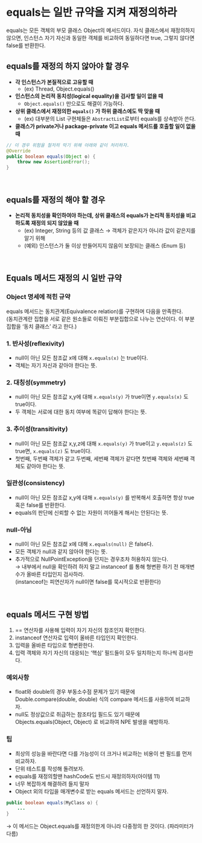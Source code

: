 # equals는 일반 규약을 지켜 재정의하라
equals는 모든 객체의 부모 클래스 Object의 메서드이다. 자식 클래스에서 재정의하지 않으면, 인스턴스 자기 자신과 동일한 객체를 비교하여 동일하다면 true, 그렇지 않다면 false를 반환한다. 

## equals를 재정의 하지 않아야 할 경우
- **각 인스턴스가 본질적으로 고유할 때**
  - (ex) Thread, Object.equals()
- **인스턴스의 논리적 동치성(logical equality)을 검사할 일이 없을 때**
  - `Object.equals()` 만으로도 해결이 가능하다.
- **상위 클래스에서 재정의한 `equals()` 가 하위 클래스에도 딱 맞을 때**
  - (ex) 대부분의 List 구현체들은 `AbstractList`로부터 equals를 상속받아 쓴다.
- **클래스가 private거나 package-private 이고 equals 메서드를 호출할 일이 없을 때**
```java
// 이 경우 위험을 철저히 막기 위해 아래와 같이 처리하자.
@Override
public boolean equals(Object o) {
	throw new AssertionError();
}
```

<br>

## equals를 재정의 해야 할 경우
- **논리적 동치성을 확인하여야 하는데, 상위 클래스의 equals가 논리적 동치성을 비교하도록 재정의 되지 않았을 때**
  - (ex) Integer, String 등의 값 클래스 → 객체가 같은지가 아니라 값이 같은지를 알기 위해
  - (예외) 인스턴스가 둘 이상 만들어지지 않음이 보장되는 클래스 (Enum 등)

<br>

## Equals 메서드 재정의 시 일반 규약
### Object 명세에 적힌 규약
equals 메서드는 동치관계(Equivalence relation)를 구현하며 다음을 만족한다. <br>
(동치관계란 집합을 서로 같은 원소들로 이뤄진 부분집합으로 나누는 연산이다. 이 부분 집합을 ‘동치 클래스’ 라고 한다.)

### 1. 반사성(reflexivity)
- null이 아닌 모든 참조값 x에 대해 `x.equals(x)` 는 true이다.
- 객체는 자기 자신과 같아야 한다는 뜻.

### 2. 대칭성(symmetry)
- null이 아닌 모든 참조값 x,y에 대해 `x.equals(y)` 가 true이면 `y.equals(x)` 도 true이다.
- 두 객체는 서로에 대한 동치 여부에 똑같이 답해야 한다는 뜻.

### 3. 추이성(transitivity)
- null이 아닌 모든 참조값 x,y,z에 대해 `x.equals(y)` 가 true이고 `y.equals(z)` 도 true면, `x.equals(z)` 도 true이다.
- 첫번째, 두번째 객체가 같고 두번째, 세번째 객체가 같다면 첫번째 객체와 세번째 객체도 같아야 한다는 뜻.

### 일관성(consistency)
- null이 아닌 모든 참조값 x,y에 대해 `x.equals(y)` 를 반복해서 호출하면 항상 true 혹은 false를 반환한다.
- equals의 판단에 신뢰할 수 없는 자원이 끼어들게 해서는 안된다는 뜻.

### null-아님
- null이 아닌 모든 참조값 x에 대해 `x.equals(null)` 은 false다.
- 모든 객체가 null과 같지 않아야 한다는 뜻.
- 추가적으로 NullPointException을 던지는 경우조차 허용하지 않는다. <br>
→ 내부에서 null을 확인하려 하지 말고 instanceof 를 통해 형변환 하기 전 매개변수가 올바른 타입인지 검사하라. <br>
(instanceof는 피연산자가 null이면 false를 묵시적으로 반환한다)

<br>

## equals 메서드 구현 방법
1. == 연산자를 사용해 입력이 자기 자신의 참조인지 확인한다. 
2. instanceof 연산자로 입력이 올바른 타입인지 확인한다. 
3. 입력을 올바른 타입으로 형변환한다. 
4. 입력 객체와 자기 자신의 대응되는 ‘핵심’ 필드들이 모두 일치하는지 하나씩 검사한다.

### 예외사항
- float와 double의 경우 부동소수점 문제가 있기 때문에 Double.compare(double, double) 식의 compare 메서드를 사용하여 비교하자.
- null도 정상값으로 취급하는 참조타입 필드도 있기 때문에 Objects.equals(Object, Object) 로 비교하여 NPE 발생을 예방하자.

### 팁
- 최상의 성능을 바란다면 다를 가능성이 더 크거나 비교하는 비용이 싼 필드를 먼저 비교하자.
- 단위 테스트를 작성해 돌려보자.
- equals를 재정의할땐 hashCode도 반드시 재정의하자(아이템 11)
- 너무 복잡하게 해결하려 들지 말자
- Object 외의 타입을 매개변수로 받는 equals 메서드는 선언하지 말자.
```java
public boolean equals(MyClass o) {
	...
}
```
→ 이 메서드는 Object.equals를 재정의한게 아니라 다중정의 한 것이다. (파라미터가 다름)
